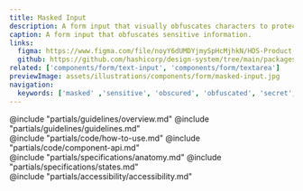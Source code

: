 ```yaml
---
title: Masked Input
description: A form input that visually obfuscates characters to protect sensitive information by replacing them with a shape.
caption: A form input that obfuscates sensitive information.
links:
  figma: https://www.figma.com/file/noyY6dUMDYjmySpHcMjhkN/HDS-Product---Components?type=design&node-id=39336%3A85955&mode=design&t=Cxb5rUqyu3pTHA9V-1
  github: https://github.com/hashicorp/design-system/tree/main/packages/components/addon/components/hds/form/masked-input
related: ['components/form/text-input', 'components/form/textarea']
previewImage: assets/illustrations/components/form/masked-input.jpg
navigation:
  keywords: ['masked' ,'sensitive', 'obscured', 'obfuscated', 'secret', 'form', 'input', 'textarea']
---
```


<section data-tab="Guidelines">
  @include "partials/guidelines/overview.md"
  @include "partials/guidelines/guidelines.md"
</section>

<section data-tab="Code">
  @include "partials/code/how-to-use.md"
  @include "partials/code/component-api.md"
</section>

<section data-tab="Specifications">
  @include "partials/specifications/anatomy.md"
  @include "partials/specifications/states.md"
</section>

<section data-tab="Accessibility">
  @include "partials/accessibility/accessibility.md"
</section>